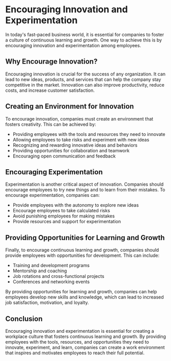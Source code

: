 Encouraging Innovation and Experimentation
==================================================================================================

In today's fast-paced business world, it is essential for companies to foster a culture of continuous learning and growth. One way to achieve this is by encouraging innovation and experimentation among employees.

Why Encourage Innovation?
-------------------------

Encouraging innovation is crucial for the success of any organization. It can lead to new ideas, products, and services that can help the company stay competitive in the market. Innovation can also improve productivity, reduce costs, and increase customer satisfaction.

Creating an Environment for Innovation
--------------------------------------

To encourage innovation, companies must create an environment that fosters creativity. This can be achieved by:

* Providing employees with the tools and resources they need to innovate
* Allowing employees to take risks and experiment with new ideas
* Recognizing and rewarding innovative ideas and behaviors
* Providing opportunities for collaboration and teamwork
* Encouraging open communication and feedback

Encouraging Experimentation
---------------------------

Experimentation is another critical aspect of innovation. Companies should encourage employees to try new things and to learn from their mistakes. To encourage experimentation, companies can:

* Provide employees with the autonomy to explore new ideas
* Encourage employees to take calculated risks
* Avoid punishing employees for making mistakes
* Provide resources and support for experimentation

Providing Opportunities for Learning and Growth
-----------------------------------------------

Finally, to encourage continuous learning and growth, companies should provide employees with opportunities for development. This can include:

* Training and development programs
* Mentorship and coaching
* Job rotations and cross-functional projects
* Conferences and networking events

By providing opportunities for learning and growth, companies can help employees develop new skills and knowledge, which can lead to increased job satisfaction, motivation, and loyalty.

Conclusion
----------

Encouraging innovation and experimentation is essential for creating a workplace culture that fosters continuous learning and growth. By providing employees with the tools, resources, and opportunities they need to innovate, experiment, and learn, companies can create a work environment that inspires and motivates employees to reach their full potential.
